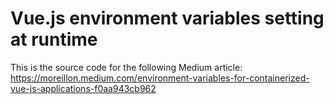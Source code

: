 # Vue.js environment variables setting at runtime
This is the source code for the following Medium article: https://moreillon.medium.com/environment-variables-for-containerized-vue-js-applications-f0aa943cb962
